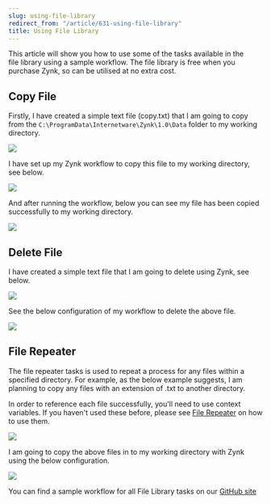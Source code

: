 ```yaml
---
slug: using-file-library
redirect_from: "/article/631-using-file-library"
title: Using File Library
---
```

This article will show you how to use some of the tasks available in the file library using a sample workflow. The file library is free when you purchase Zynk, so can be utilised at no extra cost.

## Copy File
Firstly, I have created a simple text file (copy.txt) that I am going to copy from the `C:\ProgramData\Internetware\Zynk\1.0\Data` folder to my working directory.

[![](https://s3.amazonaws.com/helpscout.net/docs/assets/565effd4c697915b26a5c620/images/56bb4fd4c697917fdc55db0e/file-yXnlH71XrE.png)](https://s3.amazonaws.com/helpscout.net/docs/assets/565effd4c697915b26a5c620/images/56bb4fd4c697917fdc55db0e/file-yXnlH71XrE.png)

I have set up my Zynk workflow to copy this file to my working directory, see below.

[![](https://s3.amazonaws.com/helpscout.net/docs/assets/565effd4c697915b26a5c620/images/56b09c79c6979143615648d8/file-TEnJY3115x.png)](https://s3.amazonaws.com/helpscout.net/docs/assets/565effd4c697915b26a5c620/images/56b09c79c6979143615648d8/file-TEnJY3115x.png)

And after running the workflow, below you can see my file has been copied successfully to my working directory.

[![](https://s3.amazonaws.com/helpscout.net/docs/assets/565effd4c697915b26a5c620/images/56bb51599033607d708f334e/file-aqUi5W8uMb.png)](https://s3.amazonaws.com/helpscout.net/docs/assets/565effd4c697915b26a5c620/images/56bb51599033607d708f334e/file-aqUi5W8uMb.png)

## Delete File
I have created a simple text file that I am going to delete using Zynk, see below.

[![](https://s3.amazonaws.com/helpscout.net/docs/assets/565effd4c697915b26a5c620/images/56bb52fe9033607d708f335f/file-Mb9QeppJWJ.png)](https://s3.amazonaws.com/helpscout.net/docs/assets/565effd4c697915b26a5c620/images/56bb52fe9033607d708f335f/file-Mb9QeppJWJ.png)

See the below configuration of my workflow to delete the above file.

[![](https://s3.amazonaws.com/helpscout.net/docs/assets/565effd4c697915b26a5c620/images/56b09c9a9033603f7da3700c/file-qRTbPnIOvG.png)](https://s3.amazonaws.com/helpscout.net/docs/assets/565effd4c697915b26a5c620/images/56b09c9a9033603f7da3700c/file-qRTbPnIOvG.png)

## File Repeater
The file repeater tasks is used to repeat a process for any files within a specified directory. For example, as the below example suggests, I am planning to copy any files with an extension of .txt to another directory.

In order to reference each file successfully, you'll need to use context variables. If you haven't used these before, please see [File Repeater](file-repeater) on how to use them.

[![](https://s3.amazonaws.com/helpscout.net/docs/assets/565effd4c697915b26a5c620/images/56bb526f9033607d708f3357/file-WmgroW9Unq.png)](https://s3.amazonaws.com/helpscout.net/docs/assets/565effd4c697915b26a5c620/images/56bb526f9033607d708f3357/file-WmgroW9Unq.png)

I am going to copy the above files in to my working directory with Zynk using the below configuration.

[![](https://s3.amazonaws.com/helpscout.net/docs/assets/565effd4c697915b26a5c620/images/56b09ca7c6979143615648d9/file-XbwPl0dgV1.png)](https://s3.amazonaws.com/helpscout.net/docs/assets/565effd4c697915b26a5c620/images/56b09ca7c6979143615648d9/file-XbwPl0dgV1.png)

You can find a sample workflow for all File Library tasks on our [GitHub site](https://github.com/zynksoftware/samples/tree/master/Workflow%20Samples)
